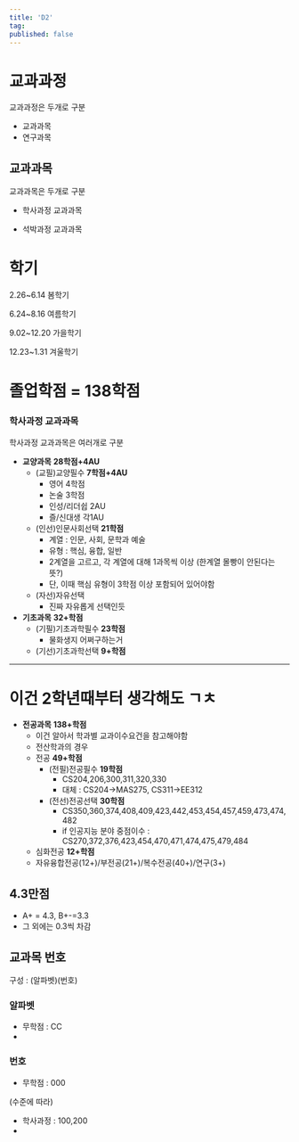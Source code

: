 ```yaml
---
title: 'D2' 
tag:
published: false
---
```


# 교과과정

교과과정은 두개로 구분

- 교과과목
- 연구과목

## 교과과목

교과과목은 두개로 구분

- 학사과정 교과과목

- 석박과정 교과과목

# 학기

2.26~6.14 봄학기

6.24~8.16 여름학기

9.02~12.20 가을학기

12.23~1.31 겨울학기

# **졸업학점 = 138학점**

### 학사과정 교과과목

학사과정 교과과목은 여러개로 구분

- **교양과목** **28학점+4AU**
    - (교필)교양필수 **7학점+4AU** 
        - 영어 4학점
        - 논술 3학점
        - 인성/리더쉽 2AU
        - 즐/신대생 각1AU
    - (인선)인문사회선택 **21학점**
        - 계열 : 인문, 사회, 문학과 예술
        - 유형 : 핵심, 융합, 일반
        - 2계열을 고르고, 각 계열에 대해 1과목씩 이상 (한계열 몰빵이 안된다는 뜻?)
        - 단, 이때 핵심 유형이 3학점 이상 포함되어 있어야함
    - (자선)자유선택
        - 진짜 자유롭게 선택인듯
- **기초과목** **32+학점**
    - (기필)기초과학필수 **23학점**
        - 물화생지 어쩌구하는거
    - (기선)기초과학선택 **9+학점**
---
# **이건 2학년때부터 생각해도 ㄱㅊ**
- **전공과목** **138+학점**
    - 이건 알아서 학과별 교과이수요건을 참고해야함
    - 전산학과의 경우
    - 전공 **49+학점**
        - (전필)전공필수 **19학점**
            - CS204,206,300,311,320,330
            - 대체 : CS204->MAS275, CS311->EE312
        - (전선)전공선택 **30학점**
            - CS350,360,374,408,409,423,442,453,454,457,459,473,474,482
            - if 인공지능 분야 중점이수 : CS270,372,376,423,454,470,471,474,475,479,484
    - 심화전공 **12+학점**
    - 자유융합전공(12+)/부전공(21+)/복수전공(40+)/연구(3+)

## 4.3만점

- A+ = 4.3, B+-=3.3
- 그 외에는 0.3씩 차감

## 교과목 번호

구성 : (알파벳)(번호)

### 알파벳

- 무학점 : CC
- 

### 번호

- 무학점 : 000

(수준에 따라)

- 학사과정 : 100,200
- 